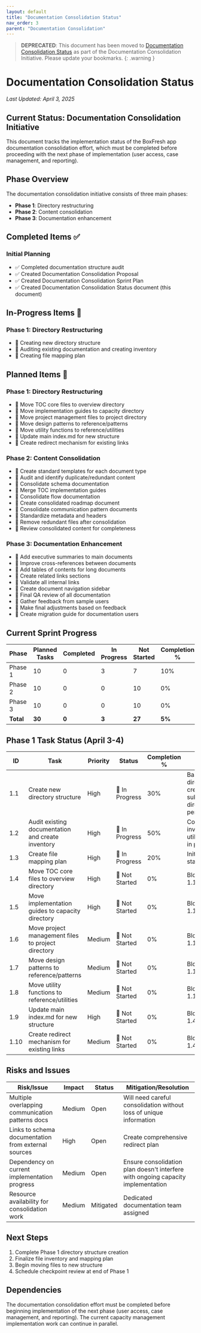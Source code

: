 ```yaml
---
layout: default
title: "Documentation Consolidation Status"
nav_order: 3
parent: "Documentation Consolidation"
---
```


> **DEPRECATED**: This document has been moved to [Documentation Consolidation Status](../project/consolidation-status.md) as part of the Documentation Consolidation Initiative. Please update your bookmarks.
{: .warning }

# Documentation Consolidation Status

*Last Updated: April 3, 2025*

## Current Status: Documentation Consolidation Initiative

This document tracks the implementation status of the BoxFresh app documentation consolidation effort, which must be completed before proceeding with the next phase of implementation (user access, case management, and reporting).

## Phase Overview

The documentation consolidation initiative consists of three main phases:

- **Phase 1**: Directory restructuring
- **Phase 2**: Content consolidation
- **Phase 3**: Documentation enhancement

## Completed Items ✅

### Initial Planning
- ✅ Completed documentation structure audit
- ✅ Created Documentation Consolidation Proposal
- ✅ Created Documentation Consolidation Sprint Plan
- ✅ Created Documentation Consolidation Status document (this document)

## In-Progress Items 🔄

### Phase 1: Directory Restructuring
- 🔄 Creating new directory structure
- 🔄 Auditing existing documentation and creating inventory
- 🔄 Creating file mapping plan

## Planned Items 📅

### Phase 1: Directory Restructuring
- 📅 Move TOC core files to overview directory
- 📅 Move implementation guides to capacity directory
- 📅 Move project management files to project directory
- 📅 Move design patterns to reference/patterns
- 📅 Move utility functions to reference/utilities
- 📅 Update main index.md for new structure
- 📅 Create redirect mechanism for existing links

### Phase 2: Content Consolidation
- 📅 Create standard templates for each document type
- 📅 Audit and identify duplicate/redundant content
- 📅 Consolidate schema documentation
- 📅 Merge TOC implementation guides
- 📅 Consolidate flow documentation
- 📅 Create consolidated roadmap document
- 📅 Consolidate communication pattern documents
- 📅 Standardize metadata and headers
- 📅 Remove redundant files after consolidation
- 📅 Review consolidated content for completeness

### Phase 3: Documentation Enhancement
- 📅 Add executive summaries to main documents
- 📅 Improve cross-references between documents
- 📅 Add tables of contents for long documents
- 📅 Create related links sections
- 📅 Validate all internal links
- 📅 Create document navigation sidebar
- 📅 Final QA review of all documentation
- 📅 Gather feedback from sample users
- 📅 Make final adjustments based on feedback
- 📅 Create migration guide for documentation users

## Current Sprint Progress

| Phase | Planned Tasks | Completed | In Progress | Not Started | Completion % |
|-------|---------------|-----------|-------------|------------|--------------|
| Phase 1 | 10 | 0 | 3 | 7 | 10% |
| Phase 2 | 10 | 0 | 0 | 10 | 0% |
| Phase 3 | 10 | 0 | 0 | 10 | 0% |
| **Total** | **30** | **0** | **3** | **27** | **5%** |

## Phase 1 Task Status (April 3-4)

| ID | Task | Priority | Status | Completion % | Notes |
|----|------|----------|--------|--------------|-------|
| 1.1 | Create new directory structure | High | 🔄 In Progress | 30% | Base directories created, sub-directories pending |
| 1.2 | Audit existing documentation and create inventory | High | 🔄 In Progress | 50% | Core files inventoried, utility docs in progress |
| 1.3 | Create file mapping plan | High | 🔄 In Progress | 20% | Initial draft started |
| 1.4 | Move TOC core files to overview directory | High | 📅 Not Started | 0% | Blocked on 1.1, 1.3 |
| 1.5 | Move implementation guides to capacity directory | High | 📅 Not Started | 0% | Blocked on 1.1, 1.3 |
| 1.6 | Move project management files to project directory | Medium | 📅 Not Started | 0% | Blocked on 1.1, 1.3 |
| 1.7 | Move design patterns to reference/patterns | Medium | 📅 Not Started | 0% | Blocked on 1.1, 1.3 |
| 1.8 | Move utility functions to reference/utilities | Medium | 📅 Not Started | 0% | Blocked on 1.1, 1.3 |
| 1.9 | Update main index.md for new structure | High | 📅 Not Started | 0% | Blocked on 1.4-1.8 |
| 1.10 | Create redirect mechanism for existing links | Medium | 📅 Not Started | 0% | Blocked on 1.4-1.8 |

## Risks and Issues

| Risk/Issue | Impact | Status | Mitigation/Resolution |
|------------|--------|--------|----------------------|
| Multiple overlapping communication patterns docs | Medium | Open | Will need careful consolidation without loss of unique information |
| Links to schema documentation from external sources | High | Open | Create comprehensive redirect plan |
| Dependency on current implementation progress | Medium | Open | Ensure consolidation plan doesn't interfere with ongoing capacity implementation |
| Resource availability for consolidation work | Medium | Mitigated | Dedicated documentation team assigned |

## Next Steps

1. Complete Phase 1 directory structure creation
2. Finalize file inventory and mapping plan
3. Begin moving files to new structure
4. Schedule checkpoint review at end of Phase 1

## Dependencies

The documentation consolidation effort must be completed before beginning implementation of the next phase (user access, case management, and reporting). The current capacity management implementation work can continue in parallel. 